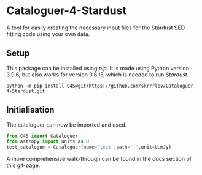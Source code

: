 # Cataloguer-4-Stardust
A tool for easily creating the necessary input files for the Stardust SED fitting code using your own data.


## Setup

This package can be installed using _pip_. It is made using Python version 3.9.6, but also works for version 3.6.15, which is needed to run _Stardust_. 

```console
python -m pip install C4S@git+https://github.com/skrrrlev/Cataloguer-4-Stardust.git
```

## Initialisation
The cataloguer can now be imported and used.
```python
from C4S import Cataloguer
from astropy import units as U
test_catalogue = Cataloguer(name='test',path='.',unit=U.mJy)
```

A more comprehensive walk-through can be found in the _docs_ section of this git-page. 